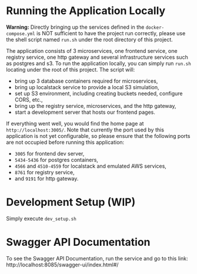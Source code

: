 # Running the Application Locally

**Warning:** Directly bringing up the services defined in the `docker-compose.yml` is NOT sufficient to have the project
run correctly, please use the shell script named `run.sh` under the root directory of this project.

The application consists of 3 microservices, one frontend service, one registry service, one http gateway and several
infrastructure services such as postgres and s3. To run the application locally, you can simply run `run.sh` locating
under the root of this project. The script will:

- bring up 3 database containers required for microservices,
- bring up localstack service to provide a local S3 simulation,
- set up S3 environment, including creating buckets needed, configure CORS, etc.,
- bring up the registry service, microservices, and the http gateway,
- start a development server that hosts our frontend pages.

If everything went well, you would find the home page at `http://localhost:3005/`. Note that currently the
port used by this application is not yet configurable, so please ensure that the following ports are not occupied before
running this application:

- `3005` for frontend dev server,
- `5434-5436` for postgres containers,
- `4566` and `4510-4559` for localstack and emulated AWS services,
- `8761` for registry service,
- and `9191` for http gateway.

# Development Setup (WIP)

Simply execute `dev_setup.sh`

# Swagger API Documentation

To see the Swagger API Documentation, run the service and go to this link: http://localhost:8085/swagger-ui/index.html#/